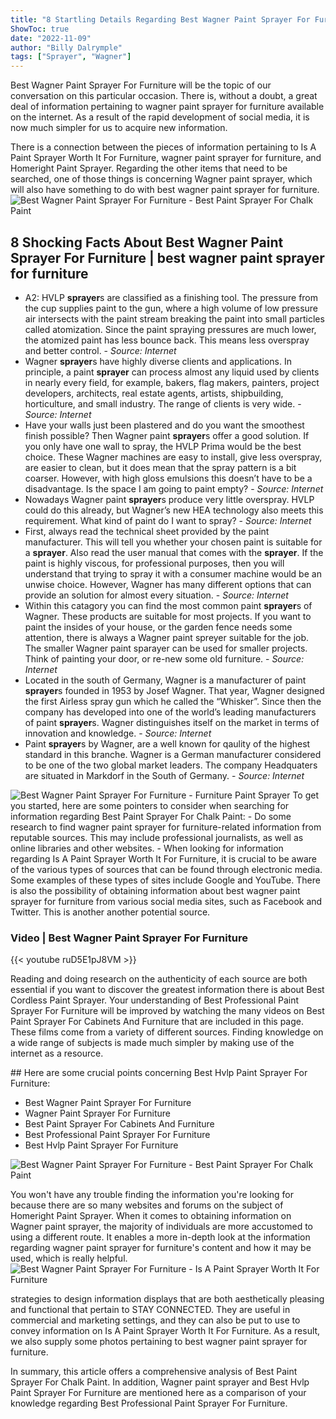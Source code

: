 ```yaml
---
title: "8 Startling Details Regarding Best Wagner Paint Sprayer For Furniture"
ShowToc: true 
date: "2022-11-09"
author: "Billy Dalrymple" 
tags: ["Sprayer", "Wagner"]
---
```


Best Wagner Paint Sprayer For Furniture will be the topic of our conversation on this particular occasion. There is, without a doubt, a great deal of information pertaining to wagner paint sprayer for furniture available on the internet. As a result of the rapid development of social media, it is now much simpler for us to acquire new information.

There is a connection between the pieces of information pertaining to Is A Paint Sprayer Worth It For Furniture, wagner paint sprayer for furniture, and Homeright Paint Sprayer. Regarding the other items that need to be searched, one of those things is concerning Wagner paint sprayer, which will also have something to do with best wagner paint sprayer for furniture.
<img loading="lazy" src="http://www.younghouselove.com/wp-content/uploads/2013/05/trim-painting8.jpg" onerror="this.onerror=null;this.src='https://blogger.googleusercontent.com/img/a/AVvXsEhe7F7TRXHtjiKvHb5vS7DmnxvpHiDyoYyYvm1nHB3Qp2_w3BnM6A2eq4v7FYxCC9bfZt3a9vIMtAYEKUiaDQbHMg-ViyGmRIj39MLp0bGFfgfYw1Dc9q_H-T0wiTm3l0Uq42dETrN9eC8aGJ9_IORZsxST1AcLR7np1koOfcc7tnHa4S8Mwz_xD9d0=s16000';" alt="Best Wagner Paint Sprayer For Furniture - Best Paint Sprayer For Chalk Paint" >

## 8 Shocking Facts About Best Wagner Paint Sprayer For Furniture | best wagner paint sprayer for furniture
-   A2: HVLP **sprayer**s are classified as a finishing tool. The pressure from the cup supplies paint to the gun, where a high volume of low pressure air intersects with the paint stream breaking the paint into small particles called atomization. Since the paint spraying pressures are much lower, the atomized paint has less bounce back. This means less overspray and better control. - <cite>Source: Internet</cite>
-   Wagner **sprayer**s have highly diverse clients and applications. In principle, a paint **sprayer** can process almost any liquid used by clients in nearly every field, for example, bakers, flag makers, painters, project developers, architects, real estate agents, artists, shipbuilding, horticulture, and small industry. The range of clients is very wide. - <cite>Source: Internet</cite>
-   Have your walls just been plastered and do you want the smoothest finish possible? Then Wagner paint **sprayer**s offer a good solution. If you only have one wall to spray, the HVLP Prima would be the best choice. These Wagner machines are easy to install, give less overspray, are easier to clean, but it does mean that the spray pattern is a bit coarser. However, with high gloss emulsions this doesn’t have to be a disadvantage. Is the space I am going to paint empty? - <cite>Source: Internet</cite>
-   Nowadays Wagner paint **sprayer**s produce very little overspray. HVLP could do this already, but Wagner’s new HEA technology also meets this requirement. What kind of paint do I want to spray? - <cite>Source: Internet</cite>
-   First, always read the technical sheet provided by the paint manufacturer. This will tell you whether your chosen paint is suitable for a **sprayer**. Also read the user manual that comes with the **sprayer**. If the paint is highly viscous, for professional purposes, then you will understand that trying to spray it with a consumer machine would be an unwise choice. However, Wagner has many different options that can provide an solution for almost every situation. - <cite>Source: Internet</cite>
-   Within this catagory you can find the most common paint **sprayer**s of Wagner. These products are suitable for most projects. If you want to paint the insides of your house, or the garden fence needs some attention, there is always a Wagner paint spreyer suitable for the job. The smaller Wagner paint sparayer can be used for smaller projects. Think of painting your door, or re-new some old furniture. - <cite>Source: Internet</cite>
-   Located in the south of Germany, Wagner is a manufacturer of paint **sprayer**s founded in 1953 by Josef Wagner. That year, Wagner designed the first Airless spray gun which he called the “Whisker”. Since then the company has developed into one of the world’s leading manufacturers of paint **sprayer**s. Wagner distinguishes itself on the market in terms of innovation and knowledge. - <cite>Source: Internet</cite>
-   Paint **sprayer**s by Wagner, are a well known for qaulity of the highest standard in this branche. Wagner is a German manufacturer considered to be one of the two global market leaders. The company Headquaters are situated in Markdorf in the South of Germany. - <cite>Source: Internet</cite>


<img loading="lazy" src="https://cdn.wagner-group.com/fileadmin/_processed_/8/2/csm_Application_Total_-_Fence_IMG_7825_d7a17105bc.jpg" onerror="this.onerror=null;this.src='https://blogger.googleusercontent.com/img/a/AVvXsEhe7F7TRXHtjiKvHb5vS7DmnxvpHiDyoYyYvm1nHB3Qp2_w3BnM6A2eq4v7FYxCC9bfZt3a9vIMtAYEKUiaDQbHMg-ViyGmRIj39MLp0bGFfgfYw1Dc9q_H-T0wiTm3l0Uq42dETrN9eC8aGJ9_IORZsxST1AcLR7np1koOfcc7tnHa4S8Mwz_xD9d0=s16000';" alt="Best Wagner Paint Sprayer For Furniture - Furniture Paint Sprayer" >
To get you started, here are some pointers to consider when searching for information regarding Best Paint Sprayer For Chalk Paint:
- Do some research to find wagner paint sprayer for furniture-related information from reputable sources. This may include professional journalists, as well as online libraries and other websites.
- When looking for information regarding Is A Paint Sprayer Worth It For Furniture, it is crucial to be aware of the various types of sources that can be found through electronic media. Some examples of these types of sites include Google and YouTube. There is also the possibility of obtaining information about best wagner paint sprayer for furniture from various social media sites, such as Facebook and Twitter. This is another another potential source.

### Video | Best Wagner Paint Sprayer For Furniture
{{< youtube ruD5E1pJ8VM >}} 


Reading and doing research on the authenticity of each source are both essential if you want to discover the greatest information there is about Best Cordless Paint Sprayer.
Your understanding of Best Professional Paint Sprayer For Furniture will be improved by watching the many videos on Best Paint Sprayer For Cabinets And Furniture that are included in this page. These films come from a variety of different sources. Finding knowledge on a wide range of subjects is made much simpler by making use of the internet as a resource.
<script async="async" data-cfasync="false" src="//normallydemandedalter.com/fe63df3c5408708b15d8dc3d9b206b31/invoke.js"></script>
<div id="container-fe63df3c5408708b15d8dc3d9b206b31"></div>
## Here are some crucial points concerning Best Hvlp Paint Sprayer For Furniture:

- Best Wagner Paint Sprayer For Furniture
- Wagner Paint Sprayer For Furniture
- Best Paint Sprayer For Cabinets And Furniture
- Best Professional Paint Sprayer For Furniture
- Best Hvlp Paint Sprayer For Furniture

 <img loading="lazy" src="https://www.woodguide.org/files/2014/07/spraypaint_4.jpg" onerror="this.onerror=null;this.src='https://blogger.googleusercontent.com/img/a/AVvXsEhe7F7TRXHtjiKvHb5vS7DmnxvpHiDyoYyYvm1nHB3Qp2_w3BnM6A2eq4v7FYxCC9bfZt3a9vIMtAYEKUiaDQbHMg-ViyGmRIj39MLp0bGFfgfYw1Dc9q_H-T0wiTm3l0Uq42dETrN9eC8aGJ9_IORZsxST1AcLR7np1koOfcc7tnHa4S8Mwz_xD9d0=s16000';" alt="Best Wagner Paint Sprayer For Furniture - Best Paint Sprayer For Chalk Paint" >

You won't have any trouble finding the information you're looking for because there are so many websites and forums on the subject of Homeright Paint Sprayer.
When it comes to obtaining information on Wagner paint sprayer, the majority of individuals are more accustomed to using a different route. It enables a more in-depth look at the information regarding wagner paint sprayer for furniture's content and how it may be used, which is really helpful.
<img loading="lazy" src="https://i.pinimg.com/736x/2c/51/8b/2c518be2fad076ae43bc5cb2f4f3aed7.jpg" onerror="this.onerror=null;this.src='https://blogger.googleusercontent.com/img/a/AVvXsEhe7F7TRXHtjiKvHb5vS7DmnxvpHiDyoYyYvm1nHB3Qp2_w3BnM6A2eq4v7FYxCC9bfZt3a9vIMtAYEKUiaDQbHMg-ViyGmRIj39MLp0bGFfgfYw1Dc9q_H-T0wiTm3l0Uq42dETrN9eC8aGJ9_IORZsxST1AcLR7np1koOfcc7tnHa4S8Mwz_xD9d0=s16000';" alt="Best Wagner Paint Sprayer For Furniture - Is A Paint Sprayer Worth It For Furniture" >

strategies to design information displays that are both aesthetically pleasing and functional that pertain to STAY CONNECTED. They are useful in commercial and marketing settings, and they can also be put to use to convey information on Is A Paint Sprayer Worth It For Furniture. As a result, we also supply some photos pertaining to best wagner paint sprayer for furniture.

In summary, this article offers a comprehensive analysis of Best Paint Sprayer For Chalk Paint. In addition, Wagner paint sprayer and Best Hvlp Paint Sprayer For Furniture are mentioned here as a comparison of your knowledge regarding Best Professional Paint Sprayer For Furniture.

	

